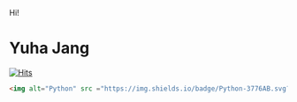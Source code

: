 Hi!

# Yuha Jang

[![Hits](https://hits.seeyoufarm.com/api/count/incr/badge.svg?url=https%3A%2F%2Fgithub.com%2FYuha0513%2FYuha0513&count_bg=%236AE5D8&title_bg=%23A5E6EB&icon=&icon_color=%23048CC4&title=hits&edge_flat=false)](https://hits.seeyoufarm.com)

```markdown
<img alt="Python" src ="https://img.shields.io/badge/Python-3776AB.svg?&style=for-the-badge&logo=Python&logoColor=white"/>
```
